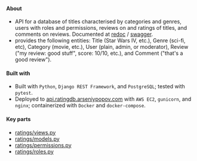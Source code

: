 #### About

* API for a database of titles characterised by categories and genres, users with roles and permissions, reviews on and ratings of titles, and comments on reviews. Documented at [redoc](http://api.ratingdb.arseniypopov.com/docs/redoc.html) / [swagger](http://api.ratingdb.arseniypopov.com/docs/swagger.html).
* provides the following entities: Title (Star Wars IV, etc.), Genre (sci-fi, etc), Category (movie, etc.), User (plain, admin, or moderator), Review ("my review: good stuff", score: 10/10, etc.), and Comment ("that's a good review").

#### Built with

- Built with `Python`, `Django REST Framework`, and `PostgreSQL`; tested with `pytest`.
- Deployed to [api.ratingdb.arseniypopov.com](http://api.ratingdb.arseniypopov.com/) with `AWS EC2`, `gunicorn`, and `nginx`; containerized with `Docker` and `docker-compose`.

#### Key parts
- [ratings/views.py](ratings/views.py)
- [ratings/models.py](ratings/models.py)
- [ratings/permissions.py](ratings/permissions.py)
- [ratings/roles.py](ratings/roles.py)
